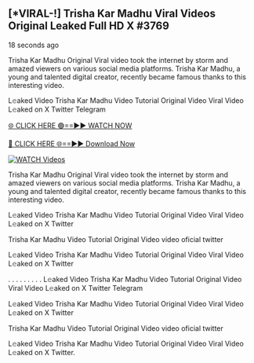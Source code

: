 ## [*VIRAL-!] Trisha Kar Madhu Viral Videos Original Leaked Full HD X #3769

18 seconds ago

Trisha Kar Madhu Original Viral video took the internet by storm and amazed viewers on various social media platforms. Trisha Kar Madhu, a young and talented digital creator, recently became famous thanks to this interesting video.

L𝚎aked Video Trisha Kar Madhu Video Tutorial Original Video Viral Video L𝚎aked on X Twitter Telegram

[🌐 CLICK HERE 🟢==►► WATCH NOW](https://russelviper69.blogspot.com/p/leaked-video.html)

[🔴 CLICK HERE 🌐==►► Download Now](https://russelviper69.blogspot.com/p/leaked-video.html)

[![WATCH Videos](https://i.imgur.com/dJHk4Zq.gif)](https://russelviper69.blogspot.com/p/leaked-video.html)

Trisha Kar Madhu Original Viral video took the internet by storm and amazed viewers on various social media platforms. Trisha Kar Madhu, a young and talented digital creator, recently became famous thanks to this interesting video.

L𝚎aked Video Trisha Kar Madhu Video Tutorial Original Video Viral Video L𝚎aked on X Twitter

Trisha Kar Madhu Video Tutorial Original Video video oficial twitter

L𝚎aked Video Trisha Kar Madhu Video Tutorial Original Video Viral Video L𝚎aked on X Twitter

. . . . . . . . . L𝚎aked Video Trisha Kar Madhu Video Tutorial Original Video Viral Video L𝚎aked on X Twitter Telegram

L𝚎aked Video Trisha Kar Madhu Video Tutorial Original Video Viral Video L𝚎aked on X Twitter

Trisha Kar Madhu Video Tutorial Original Video video oficial twitter

L𝚎aked Video Trisha Kar Madhu Video Tutorial Original Video Viral Video L𝚎aked on X Twitter.